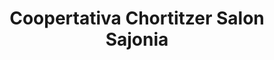 ---
title: "Coopertativa Chortitzer Salon Sajonia"
url: /asuncion/coopertativa-chortitzer-salon-sajonia/
shop: supermercado
---